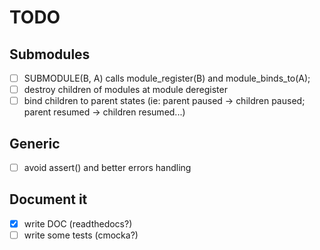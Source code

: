 # TODO

## Submodules

- [ ] SUBMODULE(B, A) calls module_register(B) and module_binds_to(A);
- [ ] destroy children of modules at module deregister
- [ ] bind children to parent states (ie: parent paused -> children paused; parent resumed -> children resumed...)

## Generic

- [ ] avoid assert() and better errors handling

## Document it

- [x] write DOC (readthedocs?)
- [ ] write some tests (cmocka?)

